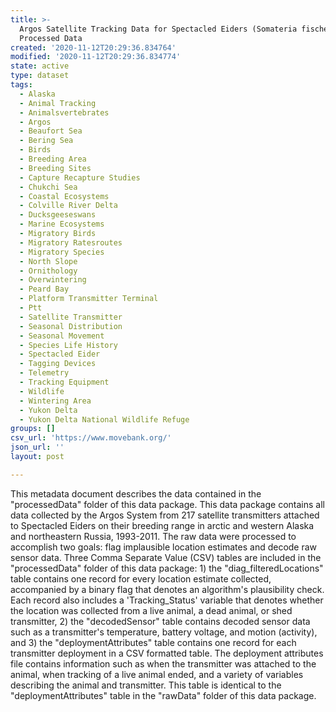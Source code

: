 ```yaml
---
title: >-
  Argos Satellite Tracking Data for Spectacled Eiders (Somateria fischeri) -
  Processed Data
created: '2020-11-12T20:29:36.834764'
modified: '2020-11-12T20:29:36.834774'
state: active
type: dataset
tags:
  - Alaska
  - Animal Tracking
  - Animalsvertebrates
  - Argos
  - Beaufort Sea
  - Bering Sea
  - Birds
  - Breeding Area
  - Breeding Sites
  - Capture Recapture Studies
  - Chukchi Sea
  - Coastal Ecosystems
  - Colville River Delta
  - Ducksgeeseswans
  - Marine Ecosystems
  - Migratory Birds
  - Migratory Ratesroutes
  - Migratory Species
  - North Slope
  - Ornithology
  - Overwintering
  - Peard Bay
  - Platform Transmitter Terminal
  - Ptt
  - Satellite Transmitter
  - Seasonal Distribution
  - Seasonal Movement
  - Species Life History
  - Spectacled Eider
  - Tagging Devices
  - Telemetry
  - Tracking Equipment
  - Wildlife
  - Wintering Area
  - Yukon Delta
  - Yukon Delta National Wildlife Refuge
groups: []
csv_url: 'https://www.movebank.org/'
json_url: ''
layout: post

---
```

This metadata document describes the data contained in the "processedData" folder of this data package. This data package contains all data collected by the Argos System from 217 satellite transmitters attached to Spectacled Eiders on their breeding range in arctic and western Alaska and northeastern Russia, 1993-2011. The raw data were processed to accomplish two goals: flag implausible location estimates and decode raw sensor data. Three Comma Separate Value (CSV) tables are included in the "processedData" folder of this data package: 1) the "diag_filteredLocations" table contains one record for every location estimate collected, accompanied by a binary flag that denotes an algorithm's plausibility check. Each record also includes a 'Tracking_Status' variable that denotes whether the location was collected from a live animal, a dead animal, or shed transmitter, 2) the "decodedSensor" table contains decoded sensor data such as a transmitter's temperature, battery voltage, and motion (activity), and 3) the "deploymentAttributes" table contains one record for each transmitter deployment in a CSV formatted table. The deployment attributes file contains information such as when the transmitter was attached to the animal, when tracking of a live animal ended, and a variety of variables describing the animal and transmitter. This table is identical to the "deploymentAttributes" table in the "rawData" folder of this data package.
